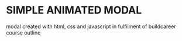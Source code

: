 #   SIMPLE ANIMATED MODAL

modal created with html, css and javascript in fulfilment of buildcareer course outline

